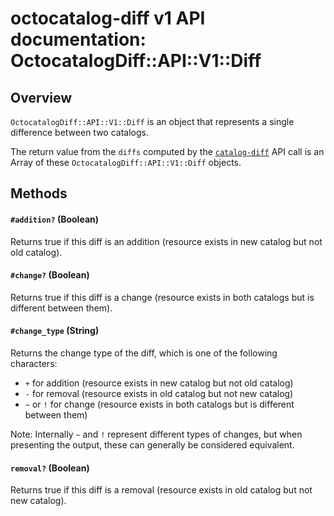 # octocatalog-diff v1 API documentation: OctocatalogDiff::API::V1::Diff

## Overview

`OctocatalogDiff::API::V1::Diff` is an object that represents a single difference between two catalogs.

The return value from the `diffs` computed by the [`catalog-diff`](/doc/dev/api/v1/calls/catalog-diff.md) API call is an Array of these `OctocatalogDiff::API::V1::Diff` objects.

## Methods

#### `#addition?` (Boolean)

Returns true if this diff is an addition (resource exists in new catalog but not old catalog).

#### `#change?` (Boolean)

Returns true if this diff is a change (resource exists in both catalogs but is different between them).

#### `#change_type` (String)

Returns the change type of the diff, which is one of the following characters:

- `+` for addition (resource exists in new catalog but not old catalog)
- `-` for removal (resource exists in old catalog but not new catalog)
- `~` or `!` for change (resource exists in both catalogs but is different between them)

Note: Internally `~` and `!` represent different types of changes, but when presenting the output, these can generally be considered equivalent.

#### `removal?` (Boolean)

Returns true if this diff is a removal (resource exists in old catalog but not new catalog).
